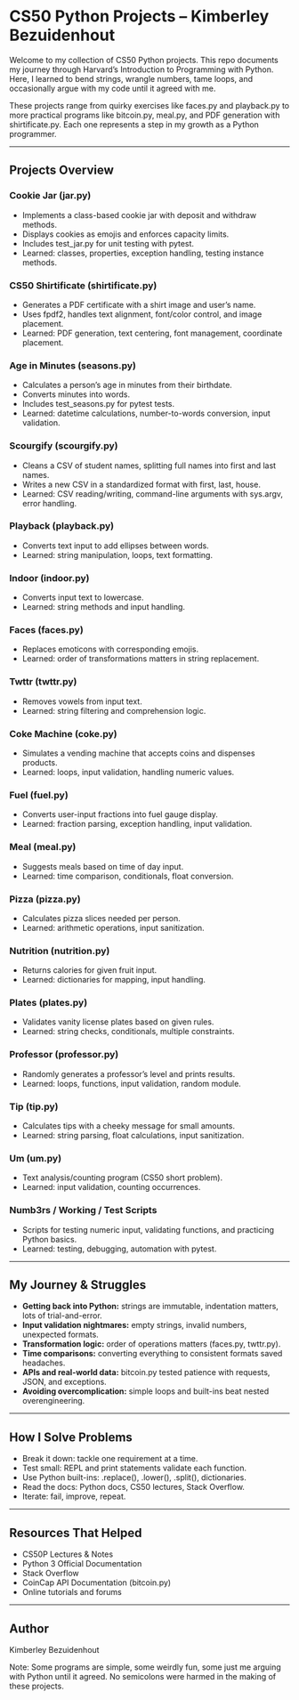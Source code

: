 # CS50 Python Projects – Kimberley Bezuidenhout

Welcome to my collection of CS50 Python projects. This repo documents my journey through Harvard’s Introduction to Programming with Python. Here, I learned to bend strings, wrangle numbers, tame loops, and occasionally argue with my code until it agreed with me.

These projects range from quirky exercises like faces.py and playback.py to more practical programs like bitcoin.py, meal.py, and PDF generation with shirtificate.py. Each one represents a step in my growth as a Python programmer.

---

## Projects Overview

### Cookie Jar (jar.py)
- Implements a class-based cookie jar with deposit and withdraw methods.
- Displays cookies as emojis and enforces capacity limits.
- Includes test_jar.py for unit testing with pytest.
- Learned: classes, properties, exception handling, testing instance methods.

### CS50 Shirtificate (shirtificate.py)
- Generates a PDF certificate with a shirt image and user’s name.
- Uses fpdf2, handles text alignment, font/color control, and image placement.
- Learned: PDF generation, text centering, font management, coordinate placement.

### Age in Minutes (seasons.py)
- Calculates a person’s age in minutes from their birthdate.
- Converts minutes into words.
- Includes test_seasons.py for pytest tests.
- Learned: datetime calculations, number-to-words conversion, input validation.

### Scourgify (scourgify.py)
- Cleans a CSV of student names, splitting full names into first and last names.
- Writes a new CSV in a standardized format with first, last, house.
- Learned: CSV reading/writing, command-line arguments with sys.argv, error handling.

### Playback (playback.py)
- Converts text input to add ellipses between words.
- Learned: string manipulation, loops, text formatting.

### Indoor (indoor.py)
- Converts input text to lowercase.
- Learned: string methods and input handling.

### Faces (faces.py)
- Replaces emoticons with corresponding emojis.
- Learned: order of transformations matters in string replacement.

### Twttr (twttr.py)
- Removes vowels from input text.
- Learned: string filtering and comprehension logic.

### Coke Machine (coke.py)
- Simulates a vending machine that accepts coins and dispenses products.
- Learned: loops, input validation, handling numeric values.

### Fuel (fuel.py)
- Converts user-input fractions into fuel gauge display.
- Learned: fraction parsing, exception handling, input validation.

### Meal (meal.py)
- Suggests meals based on time of day input.
- Learned: time comparison, conditionals, float conversion.

### Pizza (pizza.py)
- Calculates pizza slices needed per person.
- Learned: arithmetic operations, input sanitization.

### Nutrition (nutrition.py)
- Returns calories for given fruit input.
- Learned: dictionaries for mapping, input handling.

### Plates (plates.py)
- Validates vanity license plates based on given rules.
- Learned: string checks, conditionals, multiple constraints.

### Professor (professor.py)
- Randomly generates a professor’s level and prints results.
- Learned: loops, functions, input validation, random module.

### Tip (tip.py)
- Calculates tips with a cheeky message for small amounts.
- Learned: string parsing, float calculations, input sanitization.

### Um (um.py)
- Text analysis/counting program (CS50 short problem).
- Learned: input validation, counting occurrences.

### Numb3rs / Working / Test Scripts
- Scripts for testing numeric input, validating functions, and practicing Python basics.
- Learned: testing, debugging, automation with pytest.

---

## My Journey & Struggles

- **Getting back into Python:** strings are immutable, indentation matters, lots of trial-and-error.
- **Input validation nightmares:** empty strings, invalid numbers, unexpected formats.
- **Transformation logic:** order of operations matters (faces.py, twttr.py).
- **Time comparisons:** converting everything to consistent formats saved headaches.
- **APIs and real-world data:** bitcoin.py tested patience with requests, JSON, and exceptions.
- **Avoiding overcomplication:** simple loops and built-ins beat nested overengineering.

---

## How I Solve Problems

- Break it down: tackle one requirement at a time.
- Test small: REPL and print statements validate each function.
- Use Python built-ins: .replace(), .lower(), .split(), dictionaries.
- Read the docs: Python docs, CS50 lectures, Stack Overflow.
- Iterate: fail, improve, repeat.

---

## Resources That Helped

- CS50P Lectures & Notes
- Python 3 Official Documentation
- Stack Overflow
- CoinCap API Documentation (bitcoin.py)
- Online tutorials and forums

---

## Author

Kimberley Bezuidenhout

Note: Some programs are simple, some weirdly fun, some just me arguing with Python until it agreed. No semicolons were harmed in the making of these projects.
